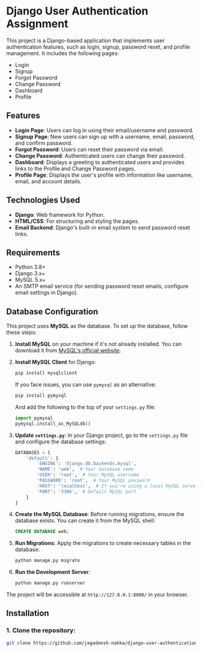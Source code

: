 # Django User Authentication Assignment

This project is a Django-based application that implements user authentication features, such as login, signup, password reset, and profile management. It includes the following pages:

- Login
- Signup
- Forgot Password
- Change Password
- Dashboard
- Profile

## Features

- **Login Page**: Users can log in using their email/username and password.
- **Signup Page**: New users can sign up with a username, email, password, and confirm password.
- **Forgot Password**: Users can reset their password via email.
- **Change Password**: Authenticated users can change their password.
- **Dashboard**: Displays a greeting to authenticated users and provides links to the Profile and Change Password pages.
- **Profile Page**: Displays the user's profile with information like username, email, and account details.

## Technologies Used

- **Django**: Web framework for Python.
- **HTML/CSS**: For structuring and styling the pages.
- **Email Backend**: Django's built-in email system to send password reset links.

## Requirements

- Python 3.8+
- Django 3.x+
- MySQL 5.x+
- An SMTP email service (for sending password reset emails, configure email settings in Django).

## Database Configuration

This project uses **MySQL** as the database. To set up the database, follow these steps:

1. **Install MySQL** on your machine if it's not already installed. You can download it from [MySQL's official website](https://dev.mysql.com/downloads/installer/).
2. **Install MySQL Client** for Django:
    ```bash
    pip install mysqlclient
    ```
    If you face issues, you can use `pymysql` as an alternative:
    ```bash
    pip install pymysql
    ```
    And add the following to the top of your `settings.py` file:
    ```python
    import pymysql
    pymysql.install_as_MySQLdb()
    ```

3. **Update `settings.py`**: In your Django project, go to the `settings.py` file and configure the database settings:
    ```python
    DATABASES = {
        'default': {
            'ENGINE': 'django.db.backends.mysql',
            'NAME': 'web',  # Your database name
            'USER': 'root',  # Your MySQL username
            'PASSWORD': 'root',  # Your MySQL password
            'HOST': 'localhost',  # If you're using a local MySQL server
            'PORT': '3306',  # Default MySQL port
        }
    }
    ```

4. **Create the MySQL Database**: Before running migrations, ensure the database exists. You can create it from the MySQL shell:
    ```sql
    CREATE DATABASE web;
    ```

5. **Run Migrations**: Apply the migrations to create necessary tables in the database:
    ```bash
    python manage.py migrate
    ```

6. **Run the Development Server**:
    ```bash
    python manage.py runserver
    ```

The project will be accessible at `http://127.0.0.1:8000/` in your browser.

## Installation

### 1. Clone the repository:
```bash
git clone https://github.com/jagadeesh-nakka/django-user-authentication-assignment.git
